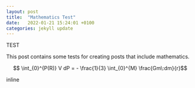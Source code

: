 ```yaml
---
layout: post
title:  "Mathematics Test"
date:   2022-01-21 15:24:01 +0100
categories: jekyll update
---
```

TEST

This post contains some tests for creating posts that include mathematics.

$$ \int_{0}^{P(R)} V dP = - \frac{1}{3} \int_{0}^{M} \frac{Gm\:dm}{r}$$ 

inline